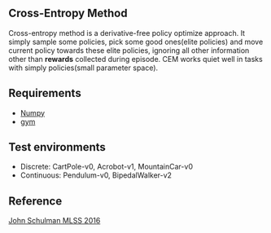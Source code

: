 ## Cross-Entropy Method

Cross-entropy method is a derivative-free policy optimize approach. It simply sample some policies, pick some good ones(elite policies) and move current policy towards these elite policies, ignoring all other information other than **rewards** collected during episode.
CEM works quiet well in tasks with simply policies(small parameter space).

## Requirements
* [Numpy](http://www.numpy.org/)   
* [gym](https://gym.openai.com)  

## Test environments  
* Discrete: CartPole-v0,  Acrobot-v1, MountainCar-v0  
* Continuous:  Pendulum-v0, BipedalWalker-v2  


## Reference  
[John Schulman MLSS 2016](http://rl-gym-doc.s3-website-us-west-2.amazonaws.com/mlss/lab1.html)  
